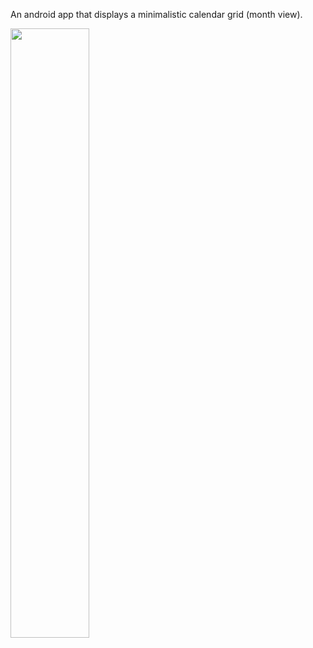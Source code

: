 An android app that displays a minimalistic calendar grid (month view).

<img src='http://wiki.andoid-minimalistic-calendar-grid.googlecode.com/git/device-2014-04-28-183212.png' width='50%' />